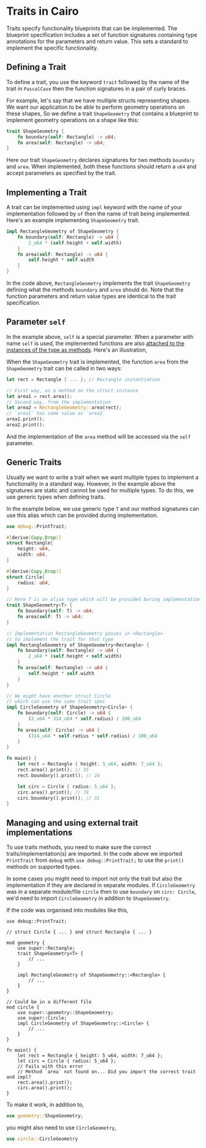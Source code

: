 # Traits in Cairo

Traits specify functionality blueprints that can be implemented. The blueprint specification includes a set of function signatures containing type annotations for the parameters and return value. This sets a standard to implement the specific functionality.

## Defining a Trait

To define a trait, you use the keyword `trait` followed by the name of the trait in `PascalCase` then the function signatures in a pair of curly braces.

For example, let's say that we have multiple structs representing shapes. We want our application to be able to perform geometry operations on these shapes, So we define a trait `ShapeGeometry` that contains a blueprint to implement geometry operations on a shape like this:

```rust
trait ShapeGeometry {
    fn boundary(self: Rectangle) -> u64;
    fn area(self: Rectangle) -> u64;
}
```

Here our trait `ShapeGeometry` declares signatures for two methods `boundary` and `area`. When implemented, both these functions should return a `u64` and accept parameters as specified by the trait.

## Implementing a Trait

A trait can be implemented using `impl` keyword with the name of your implementation followed by `of` then the name of trait being implemented. Here's an example implementing `ShapeGeometry` trait.

```rust
impl RectangleGeometry of ShapeGeometry {
	fn boundary(self: Rectangle) -> u64 {
        2_u64 * (self.height + self.width)
    }
	fn area(self: Rectangle) -> u64 {
		self.height * self.width
	}
}
```

In the code above, `RectangleGeometry` implements the trait `ShapeGeometry` defining what the methods `boundary` and `area` should do. Note that the function parameters and return value types are identical to the trait specification.

## Parameter `self`

In the example above, `self` is a special parameter. When a parameter with name `self` is used, the implemented functions are also [attached to the instances of the type as methods](ch04-03-method-syntax.md#defining-methods). Here's an illustration,

When the `ShapeGeometry` trait is implemented, the function `area` from the `ShapeGeometry` trait can be called in two ways:

```rust
let rect = Rectangle { ... }; // Rectangle instantiation

// First way, as a method on the struct instance
let area1 = rect.area();
// Second way, from the implementation
let area2 = RectangleGeometry::area(rect);
// `area1` has same value as `area2`
area1.print();
area2.print();
```

And the implementation of the `area` method will be accessed via the `self` parameter.

## Generic Traits

Usually we want to write a trait when we want multiple types to implement a functionality in a standard way. However, in the example above the signatures are static and cannot be used for multiple types. To do this, we use generic types when defining traits.

In the example below, we use generic type `T` and our method signatures can use this alias which can be provided during implementation.

```rust
use debug::PrintTrait;

#[derive(Copy,Drop)]
struct Rectangle{
    height: u64,
    width: u64,
}

#[derive(Copy,Drop)]
struct Circle{
    radius: u64,
}

// Here T is an alias type which will be provided buring implementation
trait ShapeGeometry<T> {
    fn boundary(self: T) -> u64;
    fn area(self: T) -> u64;
}

// Implementation RectangleGeometry passes in <Rectangle>
// to implement the trait for that type
impl RectangleGeometry of ShapeGeometry<Rectangle> {
    fn boundary(self: Rectangle) -> u64 {
        2_u64 * (self.height + self.width)
    }
    fn area(self: Rectangle) -> u64 {
        self.height * self.width
    }
}

// We might have another struct Circle
// which can use the same trait spec
impl CircleGeometry of ShapeGeometry<Circle> {
    fn boundary(self: Circle) -> u64 {
        (2_u64 * 314_u64 * self.radius) / 100_u64
    }
    fn area(self: Circle) -> u64 {
        (314_u64 * self.radius * self.radius) / 100_u64
    }
}

fn main() {
    let rect = Rectangle { height: 5_u64, width: 7_u64 };
    rect.area().print(); // 35
    rect.boundary().print(); // 24

    let circ = Circle { radius: 5_u64 };
    circ.area().print(); // 78
    circ.boundary().print(); // 31
}
```

## Managing and using external trait implementations

To use traits methods, you need to make sure the correct traits/implementation(s) are imported. In the code above we imported `PrintTrait` from `debug` with `use debug::PrintTrait;` to use the `print()` methods on supported types.

In some cases you might need to import not only the trait but also the implementation if they are declared in separate modules.
If `CircleGeometry` was in a separate module/file `circle` then to use `boundary` on `circ: Circle`, we'd need to import `CircleGeometry` in addition to `ShapeGeometry`.

If the code was organised into modules like this,

```rust, does_not_compile
use debug::PrintTrait;

// struct Circle { ... } and struct Rectangle { ... }

mod geometry {
    use super::Rectangle;
    trait ShapeGeometry<T> {
        // ...
    }

    impl RectangleGeometry of ShapeGeometry::<Rectangle> {
        // ...
    }
}

// Could be in a different file
mod circle {
    use super::geometry::ShapeGeometry;
    use super::Circle;
    impl CircleGeometry of ShapeGeometry::<Circle> {
        // ...
    }
}

fn main() {
    let rect = Rectangle { height: 5_u64, width: 7_u64 };
    let circ = Circle { radius: 5_u64 };
    // Fails with this error
    // Method `area` not found on... Did you import the correct trait and impl?
    rect.area().print();
    circ.area().print();
}
```

To make it work, in addition to,

```rust
use geometry::ShapeGeometry;
```

you might also need to use `CircleGeometry`,

```rust
use circle::CircleGeometry
```
